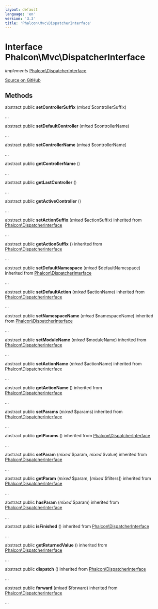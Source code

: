 ```yaml
---
layout: default
language: 'en'
version: '3.3'
title: 'Phalcon\Mvc\DispatcherInterface'
---
```

# Interface **Phalcon\Mvc\DispatcherInterface**

*implements* [Phalcon\DispatcherInterface](/3.3/en/api/Phalcon_DispatcherInterface)

<a href="https://github.com/phalcon/cphalcon/tree/v3.3.0/phalcon/mvc/dispatcherinterface.zep" class="btn btn-default btn-sm">Source on GitHub</a>

## Methods
abstract public  **setControllerSuffix** (*mixed* $controllerSuffix)

...


abstract public  **setDefaultController** (*mixed* $controllerName)

...


abstract public  **setControllerName** (*mixed* $controllerName)

...


abstract public  **getControllerName** ()

...


abstract public  **getLastController** ()

...


abstract public  **getActiveController** ()

...


abstract public  **setActionSuffix** (*mixed* $actionSuffix) inherited from [Phalcon\DispatcherInterface](/3.3/en/api/Phalcon_DispatcherInterface)

...


abstract public  **getActionSuffix** () inherited from [Phalcon\DispatcherInterface](/3.3/en/api/Phalcon_DispatcherInterface)

...


abstract public  **setDefaultNamespace** (*mixed* $defaultNamespace) inherited from [Phalcon\DispatcherInterface](/3.3/en/api/Phalcon_DispatcherInterface)

...


abstract public  **setDefaultAction** (*mixed* $actionName) inherited from [Phalcon\DispatcherInterface](/3.3/en/api/Phalcon_DispatcherInterface)

...


abstract public  **setNamespaceName** (*mixed* $namespaceName) inherited from [Phalcon\DispatcherInterface](/3.3/en/api/Phalcon_DispatcherInterface)

...


abstract public  **setModuleName** (*mixed* $moduleName) inherited from [Phalcon\DispatcherInterface](/3.3/en/api/Phalcon_DispatcherInterface)

...


abstract public  **setActionName** (*mixed* $actionName) inherited from [Phalcon\DispatcherInterface](/3.3/en/api/Phalcon_DispatcherInterface)

...


abstract public  **getActionName** () inherited from [Phalcon\DispatcherInterface](/3.3/en/api/Phalcon_DispatcherInterface)

...


abstract public  **setParams** (*mixed* $params) inherited from [Phalcon\DispatcherInterface](/3.3/en/api/Phalcon_DispatcherInterface)

...


abstract public  **getParams** () inherited from [Phalcon\DispatcherInterface](/3.3/en/api/Phalcon_DispatcherInterface)

...


abstract public  **setParam** (*mixed* $param, *mixed* $value) inherited from [Phalcon\DispatcherInterface](/3.3/en/api/Phalcon_DispatcherInterface)

...


abstract public  **getParam** (*mixed* $param, [*mixed* $filters]) inherited from [Phalcon\DispatcherInterface](/3.3/en/api/Phalcon_DispatcherInterface)

...


abstract public  **hasParam** (*mixed* $param) inherited from [Phalcon\DispatcherInterface](/3.3/en/api/Phalcon_DispatcherInterface)

...


abstract public  **isFinished** () inherited from [Phalcon\DispatcherInterface](/3.3/en/api/Phalcon_DispatcherInterface)

...


abstract public  **getReturnedValue** () inherited from [Phalcon\DispatcherInterface](/3.3/en/api/Phalcon_DispatcherInterface)

...


abstract public  **dispatch** () inherited from [Phalcon\DispatcherInterface](/3.3/en/api/Phalcon_DispatcherInterface)

...


abstract public  **forward** (*mixed* $forward) inherited from [Phalcon\DispatcherInterface](/3.3/en/api/Phalcon_DispatcherInterface)

...


